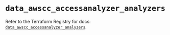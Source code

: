 # `data_awscc_accessanalyzer_analyzers`

Refer to the Terraform Registry for docs: [`data_awscc_accessanalyzer_analyzers`](https://registry.terraform.io/providers/hashicorp/awscc/0.70.0/docs/data-sources/accessanalyzer_analyzers).
